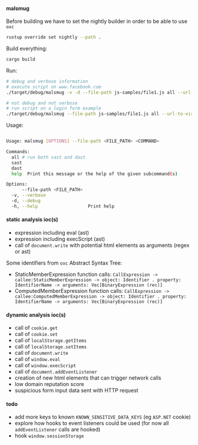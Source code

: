 #### malsmug

Before building we have to set the nightly builder in order to be able to use `oxc`
```bash
rustup override set nightly --path .
```

Build everything:
```bash
cargo build
```

Run:
```bash
# debug and verbose information
# execute script on www.facebook.com
./target/debug/malsmug -v -d --file-path js-samples/file1.js all --url-to-visit https://www.facebook.com

# not debug and not verbose
# run script on a login form example
./target/debug/malsmug --file-path js-samples/file1.js all --url-to-visit https://www.facebook.com
```

Usage:
```bash

Usage: malsmug [OPTIONS] --file-path <FILE_PATH> <COMMAND>

Commands:
  all # run both sast and dast
  sast
  dast
  help  Print this message or the help of the given subcommand(s)

Options:
      --file-path <FILE_PATH>
  -v, --verbose
  -d, --debug
  -h, --help                   Print help
```

#### static analysis ioc(s)

- expression including eval (ast)
- expression including execScript (ast)
- call of `document.write` with potential html elements as arguments (regex or ast)

Some identifiers from `oxc` Abstract Syntax Tree:
- StaticMemberExpression function calls: `CallExpression -> callee:StaticMemberExpression -> object: Identifier . property: IdentifierName -> arguments: Vec[BinaryExpression (rec)]`
- ComputedMemberExpression function calls:  `CallExpression -> callee:ComputedMemberExpression -> object: Identifier . property: IdentifierName -> arguments: Vec[BinaryExpression (rec)]`

#### dynamic analysis ioc(s)

- call of `cookie.get`
- call of `cookie.set`
- call of `localStorage.getItems`
- call of `localStorage.setItems`
- call of `document.write`
- call of `window.eval`
- call of `window.execScript`
- call of `document.addEventListener`
- creation of new html elements that can trigger network calls
- low domain reputation score
- suspicious form input data sent with HTTP request

#### todo
- add more keys to known `KNOWN_SENSITIVE_DATA_KEYS` (eg `ASP.NET` cookie)
- explore how hooks to event listeners could be used (for now all `addEventListener` calls are hooked)
- hook `window.sessionStorage`